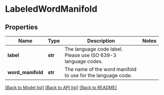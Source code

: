 # LabeledWordManifold

## Properties
Name | Type | Description | Notes
------------ | ------------- | ------------- | -------------
**label** | **str** | The language code label. Please use ISO 639-3 language codes. | 
**word_manifold** | **str** | The name of the word manifold to use for the language code. | 

[[Back to Model list]](../README.md#documentation-for-models) [[Back to API list]](../README.md#documentation-for-api-endpoints) [[Back to README]](../README.md)


